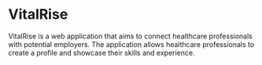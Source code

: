 # VitalRise
VitalRise is a web application that aims to connect healthcare professionals with potential employers. The application allows healthcare professionals to create a profile and showcase their skills and experience.
